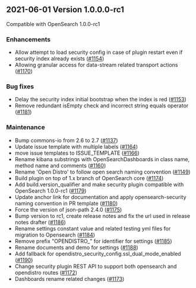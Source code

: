 ## 2021-06-01 Version 1.0.0.0-rc1

Compatible with OpenSearch 1.0.0-rc1

### Enhancements

* Allow attempt to load security config in case of plugin restart even if security index already exists ([#1154](https://github.com/opensearch-project/security/pull/1154))
* Allowing granular access for data-stream related transport actions ([#1170](https://github.com/opensearch-project/security/pull/1170))

### Bug fixes

* Delay the security index initial bootstrap when the index is red ([#1153](https://github.com/opensearch-project/security/pull/1153))
* Remove redundant isEmpty check and incorrect string equals operator ([#1181](https://github.com/opensearch-project/security/pull/1181))

### Maintenance

* Bump commons-io from 2.6 to 2.7 ([#1137](https://github.com/opensearch-project/security/pull/1137))
* Update issue template with multiple labels ([#1164](https://github.com/opensearch-project/security/pull/1164))
* move issue templates to ISSUE_TEMPLATE ([#1166](https://github.com/opensearch-project/security/pull/1166))
* Rename kibana substrings with OpenSearchDashboards in class name, method name and comments ([#1160](https://github.com/opensearch-project/security/pull/1160))
* Rename 'Open Distro' to follow open search naming convention ([#1149](https://github.com/opensearch-project/security/pull/1149))
* Build plugin on top of 1.x branch of OpenSearch core ([#1174](https://github.com/opensearch-project/security/pull/1174))
* Add build.version_qualifier and make security plugin compatible with OpenSearch 1.0.0-rc1 ([#1179](https://github.com/opensearch-project/security/pull/1179))
* Update anchor link for documentation and apply opensearch-security naming convention in PR template ([#1180](https://github.com/opensearch-project/security/pull/1180))
* Force the version of json-path 2.4.0 ([#1175](https://github.com/opensearch-project/security/pull/1175))
* Bump version to rc1, create release notes and fix the url used in release notes drafter ([#1186](https://github.com/opensearch-project/security/pull/1186))
* Rename settings constant value and related testing yml files for migration to Opensearch ([#1184](https://github.com/opensearch-project/security/pull/1184))
* Remove prefix "OPENDISTRO_" for identifier for settings ([#1185](https://github.com/opensearch-project/security/pull/1185))
* Rename documents and demo for settings ([#1188](https://github.com/opensearch-project/security/pull/1188))
* Add fallback for opendistro_security_config.ssl_dual_mode_enabled ([#1190](https://github.com/opensearch-project/security/pull/1190))
* Change security plugin REST API to support both opensearch and opendistro routes ([#1172](https://github.com/opensearch-project/security/pull/1172))
* Dashboards rename related changes ([#1173](https://github.com/opensearch-project/security/pull/1173))
